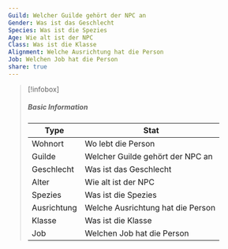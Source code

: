 ```yaml
---
Guild: Welcher Guilde gehört der NPC an
Gender: Was ist das Geschlecht
Species: Was ist die Spezies
Age: Wie alt ist der NPC
Class: Was ist die Klasse
Alignment: Welche Ausrichtung hat die Person
Job: Welchen Job hat die Person
share: true
---
```


>[!infobox]
>##### Basic Information
>Type | Stat |
>----  | ----  |
> Wohnort | Wo lebt die Person |
> Guilde | Welcher Guilde gehört der NPC an |
> Geschlecht | Was ist das Geschlecht |
> Alter | Wie alt ist der NPC |
> Spezies | Was ist die Spezies |
> Ausrichtung | Welche Ausrichtung hat die Person |
> Klasse | Was ist die Klasse |
> Job | Welchen Job hat die Person |

